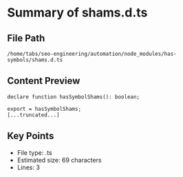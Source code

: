 # Summary of shams.d.ts
  
## File Path
`/home/tabs/seo-engineering/automation/node_modules/has-symbols/shams.d.ts`

## Content Preview
```
declare function hasSymbolShams(): boolean;

export = hasSymbolShams;
[...truncated...]
```

## Key Points
- File type: .ts
- Estimated size: 69 characters
- Lines: 3
